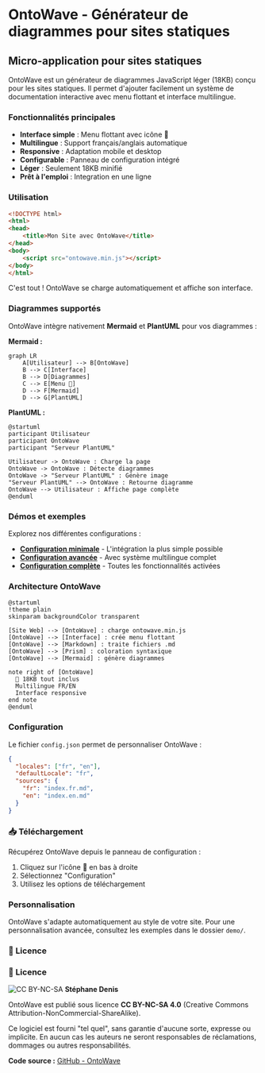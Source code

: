 # OntoWave - Générateur de diagrammes pour sites statiques

## Micro-application pour sites statiques

OntoWave est un générateur de diagrammes JavaScript léger (18KB) conçu pour les sites statiques. Il permet d'ajouter facilement un système de documentation interactive avec menu flottant et interface multilingue.

### Fonctionnalités principales

- **Interface simple** : Menu flottant avec icône 🌊
- **Multilingue** : Support français/anglais automatique  
- **Responsive** : Adaptation mobile et desktop
- **Configurable** : Panneau de configuration intégré
- **Léger** : Seulement 18KB minifié
- **Prêt à l'emploi** : Integration en une ligne

### Utilisation

```html
<!DOCTYPE html>
<html>
<head>
    <title>Mon Site avec OntoWave</title>
</head>
<body>
    <script src="ontowave.min.js"></script>
</body>
</html>
```

C'est tout ! OntoWave se charge automatiquement et affiche son interface.

### Diagrammes supportés

OntoWave intègre nativement **Mermaid** et **PlantUML** pour vos diagrammes :

**Mermaid :**
```mermaid
graph LR
    A[Utilisateur] --> B[OntoWave]
    B --> C[Interface]
    B --> D[Diagrammes]
    C --> E[Menu 🌊]
    D --> F[Mermaid]
    D --> G[PlantUML]
```

**PlantUML :**
```plantuml
@startuml
participant Utilisateur
participant OntoWave
participant "Serveur PlantUML"

Utilisateur -> OntoWave : Charge la page
OntoWave -> OntoWave : Détecte diagrammes
OntoWave -> "Serveur PlantUML" : Génère image
"Serveur PlantUML" --> OntoWave : Retourne diagramme
OntoWave --> Utilisateur : Affiche page complète
@enduml
```

### Démos et exemples

Explorez nos différentes configurations :

- **[Configuration minimale](demo/minimal.html)** - L'intégration la plus simple possible
- **[Configuration avancée](demo/advanced.html)** - Avec système multilingue complet  
- **[Configuration complète](demo/full-config.html)** - Toutes les fonctionnalités activées

### Architecture OntoWave

```plantuml
@startuml
!theme plain
skinparam backgroundColor transparent

[Site Web] --> [OntoWave] : charge ontowave.min.js
[OntoWave] --> [Interface] : crée menu flottant
[OntoWave] --> [Markdown] : traite fichiers .md
[OntoWave] --> [Prism] : coloration syntaxique
[OntoWave] --> [Mermaid] : génère diagrammes

note right of [OntoWave]
  🌊 18KB tout inclus
  Multilingue FR/EN
  Interface responsive
end note
@enduml
```

### Configuration

Le fichier `config.json` permet de personnaliser OntoWave :

```json
{
  "locales": ["fr", "en"],
  "defaultLocale": "fr",
  "sources": {
    "fr": "index.fr.md",
    "en": "index.en.md"
  }
}
```

### 📥 Téléchargement

Récupérez OntoWave depuis le panneau de configuration :

1. Cliquez sur l'icône 🌊 en bas à droite
2. Sélectionnez "Configuration"  
3. Utilisez les options de téléchargement

### Personnalisation

OntoWave s'adapte automatiquement au style de votre site. Pour une personnalisation avancée, consultez les exemples dans le dossier `demo/`.

### 📜 Licence

### 📜 Licence

![CC BY-NC-SA](https://i.creativecommons.org/l/by-nc-sa/4.0/88x31.png) **Stéphane Denis**

OntoWave est publié sous licence **CC BY-NC-SA 4.0** (Creative Commons Attribution-NonCommercial-ShareAlike).

Ce logiciel est fourni "tel quel", sans garantie d'aucune sorte, expresse ou implicite. En aucun cas les auteurs ne seront responsables de réclamations, dommages ou autres responsabilités.

**Code source :** [GitHub - OntoWave](https://github.com/stephanedenis/OntoWave)
